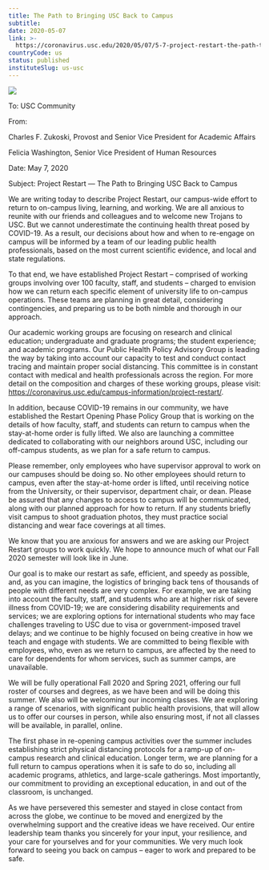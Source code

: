 ```yaml
---
title: The Path to Bringing USC Back to Campus
subtitle: 
date: 2020-05-07
link: >-
  https://coronavirus.usc.edu/2020/05/07/5-7-project-restart-the-path-to-bringing-usc-back-to-campus/
countryCode: us
status: published
instituteSlug: us-usc
---
```

![](https://coronavirus.usc.edu/wp-content/uploads/2020/04/usc-logo-twitter-1-1024x512.png)

To: USC Community

From:

Charles F. Zukoski, Provost and Senior Vice President for Academic Affairs

Felicia Washington, Senior Vice President of Human Resources

Date: May 7, 2020



Subject: Project Restart — The Path to Bringing USC Back to Campus



We are writing today to describe Project Restart, our campus-wide effort to return to on-campus living, learning, and working. We are all anxious to reunite with our friends and colleagues and to welcome new Trojans to USC. But we cannot underestimate the continuing health threat posed by COVID-19. As a result, our decisions about how and when to re-engage on campus will be informed by a team of our leading public health professionals, based on the most current scientific evidence, and local and state regulations.

To that end, we have established Project Restart – comprised of working groups involving over 100 faculty, staff, and students – charged to envision how we can return each specific element of university life to on-campus operations. These teams are planning in great detail, considering contingencies, and preparing us to be both nimble and thorough in our approach.

Our academic working groups are focusing on research and clinical education; undergraduate and graduate programs; the student experience; and academic programs. Our Public Health Policy Advisory Group is leading the way by taking into account our capacity to test and conduct contact tracing and maintain proper social distancing. This committee is in constant contact with medical and health professionals across the region. For more detail on the composition and charges of these working groups, please visit: https://coronavirus.usc.edu/campus-information/project-restart/.

In addition, because COVID-19 remains in our community, we have established the Restart Opening Phase Policy Group that is working on the details of how faculty, staff, and students can return to campus when the stay-at-home order is fully lifted. We also are launching a committee dedicated to collaborating with our neighbors around USC, including our off-campus students, as we plan for a safe return to campus.

Please remember, only employees who have supervisor approval to work on our campuses should be doing so. No other employees should return to campus, even after the stay-at-home order is lifted, until receiving notice from the University, or their supervisor, department chair, or dean. Please be assured that any changes to access to campus will be communicated, along with our planned approach for how to return. If any students briefly visit campus to shoot graduation photos, they must practice social distancing and wear face coverings at all times.

We know that you are anxious for answers and we are asking our Project Restart groups to work quickly. We hope to announce much of what our Fall 2020 semester will look like in June.

Our goal is to make our restart as safe, efficient, and speedy as possible, and, as you can imagine, the logistics of bringing back tens of thousands of people with different needs are very complex. For example, we are taking into account the faculty, staff, and students who are at higher risk of severe illness from COVID-19; we are considering disability requirements and services; we are exploring options for international students who may face challenges traveling to USC due to visa or government-imposed travel delays; and we continue to be highly focused on being creative in how we teach and engage with students. We are committed to being flexible with employees, who, even as we return to campus, are affected by the need to care for dependents for whom services, such as summer camps, are unavailable.

We will be fully operational Fall 2020 and Spring 2021, offering our full roster of courses and degrees, as we have been and will be doing this summer. We also will be welcoming our incoming classes. We are exploring a range of scenarios, with significant public health provisions, that will allow us to offer our courses in person, while also ensuring most, if not all classes will be available, in parallel, online.

The first phase in re-opening campus activities over the summer includes establishing strict physical distancing protocols for a ramp-up of on-campus research and clinical education. Longer term, we are planning for a full return to campus operations when it is safe to do so, including all academic programs, athletics, and large-scale gatherings. Most importantly, our commitment to providing an exceptional education, in and out of the classroom, is unchanged.

As we have persevered this semester and stayed in close contact from across the globe, we continue to be moved and energized by the overwhelming support and the creative ideas we have received. Our entire leadership team thanks you sincerely for your input, your resilience, and your care for yourselves and for your communities. We very much look forward to seeing you back on campus – eager to work and prepared to be safe.